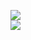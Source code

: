 [![](https://img.shields.io/badge/Made%20With-Github%20Spray-lightgrey.svg?style=for-the-badge&logo=github)](https://github.com/Annihil/github-spray#22479)  
[![](https://i.imgur.com/2DrTn0Z.gif)](https://github.com/Annihil/github-spray)